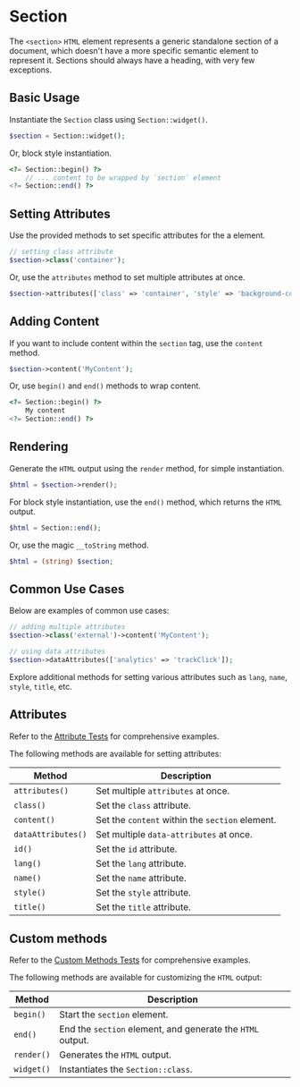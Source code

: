 # Section

The `<section>` `HTML` element represents a generic standalone section of a document, which doesn't have a more specific
semantic element to represent it. Sections should always have a heading, with very few exceptions.

## Basic Usage

Instantiate the `Section` class using `Section::widget()`.

```php
$section = Section::widget();
```

Or, block style instantiation.

```php
<?= Section::begin() ?>
    // ... content to be wrapped by `section` element
<?= Section::end() ?>
```

## Setting Attributes

Use the provided methods to set specific attributes for the a element.

```php
// setting class attribute
$section->class('container');
```

Or, use the `attributes` method to set multiple attributes at once.

```php
$section->attributes(['class' => 'container', 'style' => 'background-color: #eee;']);
```

## Adding Content

If you want to include content within the `section` tag, use the `content` method.

```php
$section->content('MyContent');
```

Or, use `begin()` and `end()` methods to wrap content.

```php
<?= Section::begin() ?>
    My content
<?= Section::end() ?>
```

## Rendering

Generate the `HTML` output using the `render` method, for simple instantiation. 

```php
$html = $section->render();
```

For block style instantiation, use the `end()` method, which returns the `HTML` output.

```php
$html = Section::end();
```

Or, use the magic `__toString` method.

```php
$html = (string) $section;
```

## Common Use Cases

Below are examples of common use cases:

```php
// adding multiple attributes
$section->class('external')->content('MyContent');

// using data attributes
$section->dataAttributes(['analytics' => 'trackClick']);
```

Explore additional methods for setting various attributes such as `lang`, `name`, `style`, `title`, etc.

## Attributes

Refer to the [Attribute Tests](https://github.com/php-forge/html/blob/main/tests/Semantic/Section/AttributeTest.php) for
comprehensive examples.

The following methods are available for setting attributes:

| Method            | Description                                                                                      |
| ----------------- | ------------------------------------------------------------------------------------------------ |
| `attributes()`    | Set multiple `attributes` at once.                                                               |
| `class()`         | Set the `class` attribute.                                                                       |
| `content()`       | Set the `content` within the `section` element.                                                  |
| `dataAttributes()`| Set multiple `data-attributes` at once.                                                          |
| `id()`            | Set the `id` attribute.                                                                          |
| `lang()`          | Set the `lang` attribute.                                                                        |
| `name()`          | Set the `name` attribute.                                                                        |
| `style()`         | Set the `style` attribute.                                                                       |
| `title()`         | Set the `title` attribute.                                                                       |

## Custom methods

Refer to the [Custom Methods Tests](https://github.com/php-forge/html/blob/main/tests/Semantic/Section/CustomMethodTest.php)
for comprehensive examples.

The following methods are available for customizing the `HTML` output:

| Method    | Description                                                                                              |
| --------- | -------------------------------------------------------------------------------------------------------- |
| `begin() `| Start the `section` element.                                                                             |
| `end()`   | End the `section` element, and generate the `HTML` output.                                               |
| `render()`| Generates the `HTML` output.                                                                             |
| `widget()`| Instantiates the `Section::class`.                                                                       |

